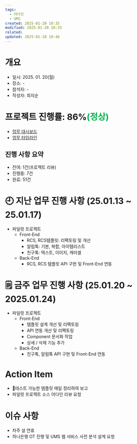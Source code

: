 ```yaml
---
tags:
  - 어다인
  - UMS
created: 2025-01-20 10:35
modified: 2025-01-20 10:35
related: 
updated: 2025-01-20 10:46
---
```

# 개요
- 일시: 2025. 01. 20(월)
- 장소: -
- 참석자: -
- 작성자: 최지순

# 프로젝트 진행률:  86%<font color="#00b050">(정상)</font>
- [업무 대시보드](https://umspilot.dooray.com/task/3964562634159720630?contentsType=dashboard)
- [업무 타임라인](https://umspilot.dooray.com/task/3964562634159720630?contentsType=timeline)
## 진행 사항 요약
- 잔여: 1건(프로젝트 리뷰)
- 진행중: 7건
- 완료: 51건

# 🕘 지난 업무 진행 사항 (25.01.13 ~ 25.01.17)
- 파일럿 프로젝트
    - Front-End
        - RCS, RCS템플릿: 리팩토링 및 개선
        - 알림톡: 기본, 복합, 아이템리스트
        - 친구톡: 텍스트, 이미지, 캐러셀
    - Back-End
        - RCS, RCS 템플릿 API 구현 및 Front-End 연동

# 🗒️ 금주 업무 진행 사항 (25.01.20 ~ 2025.01.24)
- 파일럿 프로젝트
    - Front-End
        - 템플릿 설계 개선 및 리팩토링
        - API 연동 개선 및 리팩토링
        - Component 문서화 작업
        - 상세 / 삭제 기능 추가
    - Back-End
        - 친구톡, 알림톡 API 구현 및 Front-End 연동

# Action Item
- 테스트 가능한 템플릿 매일 정리하여 보고
- 파일럿 프로젝트 소스 어다인 리뷰 요청

# 이슈 사항
- 차주 설 연휴
- 하나은행 OT 진행 및 UMS 웹 서비스 사전 분석 설계 요청

